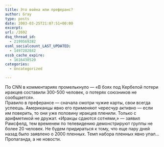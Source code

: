 ```yaml
---
title: Это война или преферанс?
author: Gray
type: posts
date: 2003-03-25T21:07:51+00:00
excerpt:
url: /2692
dsq_thread_id:
  - 2199569282
esml_socialcount_LAST_UPDATED:
  - 1497282842
essb_cache_expire:
  - 1616430520
categories:
  - Uncategorized

---
```








По CNN в комментариях промелькнуло &#8212; &#171;В боях под Кербелой потери иракцев составили 300-500 человек, о потерях союзников не сообщается&#187;.  
Правило в преферансе &#8212; сначала смотри чужие карты, свои всегда успеешь. Американцы явно его применяют чересчур активно &#8212; если им поверить, то они уже половину иракцев пленили. Только с арифметикой не дружат. &#171;Иракцы сдаются сотнями,&#187; &#8212; заявил Рамсфелд, тем временем по телевидению демонстрируют группы не более 20 человек. Не будем придираться к тому, что еще пару дней назад было заявлено о 2000 пленных. Темп набора пленных явно упал&#8230;  
Пропаганда, а не новости.
